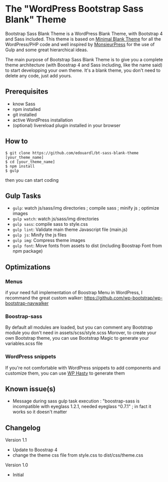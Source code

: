 # The "WordPress Bootstrap Sass Blank" Theme
Bootstrap Sass Blank Theme is a WordPress Blank Theme, with Bootstrap 4 and Sass included. This theme is based on [Minimal Blank Theme](https://github.com/edouardl/minimal-blank-theme) for all the WordPress/PHP code and well inspired by [MonsieurPress](https://github.com/davidmanson/monsieurpress/) for the use of Gulp and some great hierarchical ideas.

The main purpose of Bootstrap Sass Blank Theme is to give you a complete theme architecture (with Boostrap 4 and Sass including, like the name said) to start developping your own theme.
It's a blank theme, you don't need to delete any code, just add yours.


## Prerequisites
- know Sass
- npm installed
- git installed
- active WordPress installation
- (optional) livereload plugin installed in your browser


## How to
    $ git clone https://github.com/edouardl/bt-sass-blank-theme [your_theme_name]
    $ cd [your_theme_name]
    $ npm install
    $ gulp

then you can start coding


## Gulp Tasks
- `gulp`: watch js/sass/img directories ; compile sass ; minify js ; optimize images
- `gulp watch`: watch js/sass/img directories
- `gulp sass`: compile sass to style.css
- `gulp lint`: Validate main theme Javascript file (main.js)
- `gulp js`: Minify the js files
- `gulp img`: Compress theme images
- `gulp font`:  Move fonts from assets to dist (including Boostrap Font from npm package)


## Optimizations
### Menus
if your need full implementation of Boostrap Menu in WordPress, I recommand the great custom walker: https://github.com/wp-bootstrap/wp-bootstrap-navwalker
### Boostrap-sass
By default all modules are loaded, but you can comment any Bootstrap module you don't need in assets/scss/style.scss
Morover, to create your own Bootstrap theme, you can use Bootstrap Magic to generate your variables.scss file
### WordPress snippets
If you're not comfortable with WordPress snippets to add components and customize them, you can use [WP Hasty](https://www.wp-hasty.com/) to generate them


## Known issue(s)
- Message during sass gulp task execution : "boostrap-sass is incompatible with eyeglass 1.2.1, needed eyeglass ^0.7.1" ; in fact it works so it doesn't matter


## Changelog
Version 1.1
- Update to Boostrap 4
- change the theme css file from style.css to dist/css/theme.css

Version 1.0
- Initial
